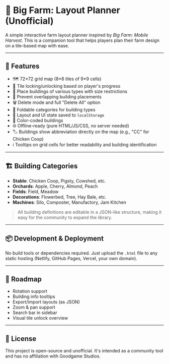 # 🧱 Big Farm: Layout Planner (Unofficial)

A simple interactive farm layout planner inspired by *Big Farm: Mobile Harvest*. This is a companion tool that helps players plan their farm design on a tile-based map with ease.

---

## 🚀 Features

- 🗺 72×72 grid map (8×8 tiles of 9×9 cells)
- 🔐 Tile locking/unlocking based on player's progress
- 🧱 Place buildings of various types with size restrictions
- 🚫 Prevent overlapping building placements
- 🗑 Delete mode and full "Delete All" option
- 🧩 Foldable categories for building types
- 💾 Layout and UI state saved to `localStorage`
- 🎨 Color-coded buildings
- 🌐 Offline-ready (pure HTML/JS/CSS, no server needed)
- 🏷 Buildings show abbreviation directly on the map (e.g., "CC" for Chicken Coop)
- ℹ Tooltips on grid cells for better readability and building identification


---

## 🏗 Building Categories

- **Stable**: Chicken Coop, Pigsty, Cowshed, etc.
- **Orchards**: Apple, Cherry, Almond, Peach
- **Fields**: Field, Meadow
- **Decorations**: Flowerbed, Tree, Hay Bale, etc.
- **Machines**: Silo, Composter, Manufactory, Jam Kitchen

> All building definitions are editable in a JSON-like structure, making it easy for the community to expand the library.

---

## 📦 Development & Deployment

No build tools or dependencies required. Just upload the `.html` file to any static hosting (Netlify, GitHub Pages, Vercel, your own domain).

---

## 🧩 Roadmap

- Rotation support
- Building info tooltips
- Export/import layouts (as JSON)
- Zoom & pan support
- Search bar in sidebar
- Visual tile unlock overview

---

## 📜 License

This project is open-source and unofficial. It's intended as a community tool and has no affiliation with Goodgame Studios.
